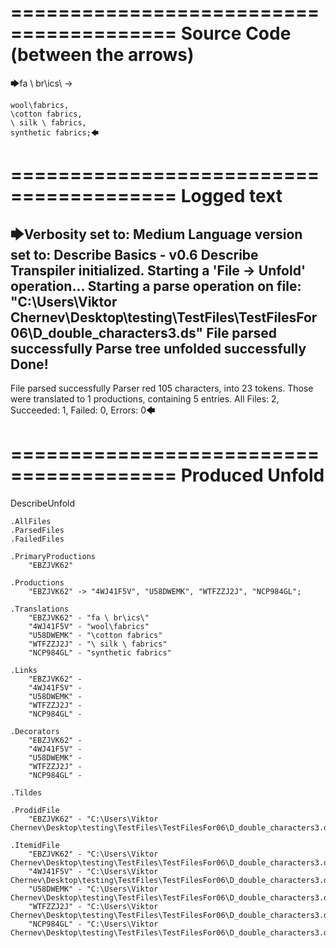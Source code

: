========================================
Source Code (between the arrows)
========================================

🡆fa \ br\ics\ ->

    wool\fabrics,
    \cotton fabrics,
    \ silk \ fabrics,
    synthetic fabrics;🡄

========================================
Logged text
========================================

🡆Verbosity set to: Medium
Language version set to: Describe Basics - v0.6
Describe Transpiler initialized.
Starting a 'File -> Unfold' operation...
Starting a parse operation on file: "C:\Users\Viktor Chernev\Desktop\testing\TestFiles\TestFilesFor06\D_double_characters3.ds"
File parsed successfully
Parse tree unfolded successfully
Done!
------------------------
File parsed successfully
Parser red 105 characters, into 23 tokens.
Those were translated to 1 productions, containing 5 entries.
All Files: 2, Succeeded: 1, Failed: 0, Errors: 0🡄

========================================
Produced Unfold
========================================

DescribeUnfold

    .AllFiles
    .ParsedFiles
    .FailedFiles

    .PrimaryProductions
        "EBZJVK62" 

    .Productions
        "EBZJVK62" -> "4WJ41F5V", "U58DWEMK", "WTFZZJ2J", "NCP984GL";

    .Translations
        "EBZJVK62" - "fa \ br\ics\"
        "4WJ41F5V" - "wool\fabrics"
        "U58DWEMK" - "\cotton fabrics"
        "WTFZZJ2J" - "\ silk \ fabrics"
        "NCP984GL" - "synthetic fabrics"

    .Links
        "EBZJVK62" - 
        "4WJ41F5V" - 
        "U58DWEMK" - 
        "WTFZZJ2J" - 
        "NCP984GL" - 

    .Decorators
        "EBZJVK62" - 
        "4WJ41F5V" - 
        "U58DWEMK" - 
        "WTFZZJ2J" - 
        "NCP984GL" - 

    .Tildes

    .ProdidFile
        "EBZJVK62" - "C:\Users\Viktor Chernev\Desktop\testing\TestFiles\TestFilesFor06\D_double_characters3.ds"

    .ItemidFile
        "EBZJVK62" - "C:\Users\Viktor Chernev\Desktop\testing\TestFiles\TestFilesFor06\D_double_characters3.ds"
        "4WJ41F5V" - "C:\Users\Viktor Chernev\Desktop\testing\TestFiles\TestFilesFor06\D_double_characters3.ds"
        "U58DWEMK" - "C:\Users\Viktor Chernev\Desktop\testing\TestFiles\TestFilesFor06\D_double_characters3.ds"
        "WTFZZJ2J" - "C:\Users\Viktor Chernev\Desktop\testing\TestFiles\TestFilesFor06\D_double_characters3.ds"
        "NCP984GL" - "C:\Users\Viktor Chernev\Desktop\testing\TestFiles\TestFilesFor06\D_double_characters3.ds"


